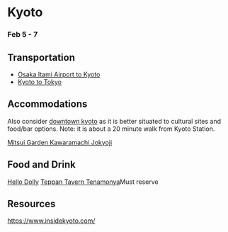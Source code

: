 # Kyoto

### Feb 5 - 7

## Transportation

- [Osaka Itami Airport to Kyoto](https://en.japantravel.com/article/osaka-itami-to-kyoto-the-easy-way/603)
- [Kyoto to Tokyo](https://tokyocheapo.com/travel/tokyo-to-kyoto-fastest-cheapest-ways/)

## Accommodations

Also consider [downtown kyoto](https://www.insidekyoto.com/downtown-kyoto) as it is better situated to cultural sites and food/bar options.  Note: it is about a 20 minute walk from Kyoto Station.

[Mitsui Garden Kawaramachi Jokyoji](https://www.gardenhotels.co.jp/kyoto-kawaramachi-jokyoji/eng/)

## Food and Drink

[Hello Dolly](https://sharing-kyoto.com/eat_hello-dolly)
[Teppan Tavern Tenamonya](https://www.tenamonyakyoto.com/english)Must reserve
## Resources

<https://www.insidekyoto.com/>